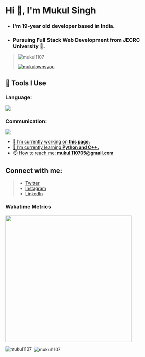 
# Hi 👋, I'm Mukul Singh
- ### I'm 19-year old developer based in India. 
- ### Pursuing Full Stack Web Development from JECRC University 🏫.

> <p align="left" style="inline"> <img src="https://komarev.com/ghpvc/?username=mukul1107&label=Profile%20views&color=0e75b6&style=flat" alt="mukul1107" /> </p>
> <p align="left" style="inline"> <a href="https://twitter.com/mukulownsyou" target="blank"><img src="https://img.shields.io/twitter/follow/mukulownsyou?style=%26style%3Dfor-the-badge&logo=twitter" alt="mukulownsyou" /></a> </p>

## 🔧 Tools I Use

  ### Language:
<p align="left">
  <a href="https://skillicons.dev">
    <img src="https://skillicons.dev/icons?i=vscode,html,css,js,py,nodejs,react,c,cpp,git,github" />
  </a>
</p>

  ### Communication:
<p align= "left">
  <a href="https://skillicons.dev">
      <img src="https://skillicons.dev/icons?i=discord,notion,linkedin" />
</p>

- 🔭 I’m currently working on **this page.**
- 🌱 I’m currently learning **Python and C++.**
- 📫 How to reach me: **mukul.110705@gmail.com**

## Connect with me:

> - [Twitter](https://twitter.com/mukulownsyou)
> - [Instagram](https://instagram.com/mukulownsyou)
> - [LinkedIn](https://linkedin.com/in/mukul1107)

<!--
### My HoloPin Rewards


[![An image of @mukul1107's Holopin badges, which is a link to view their full Holopin profile](https://holopin.me/mukul1107)](https://holopin.io/@mukul1107)
*/
-->
### Wakatime Metrics
<!--START_SECTION:waka-->
<img src="https://wakatime.com/share/@018d87a9-0d84-43b4-9a41-022878ad66f3/ba7c2d13-c83d-4b04-9bd4-2306390dc15b.svg" height=400>
<!--END_SECTION:waka-->

<p><img align="left" src="https://github-readme-stats.vercel.app/api/top-langs?username=mukul1107&show_icons=true&locale=en&layout=compact" alt="mukul1107" /></p>

<p>&nbsp;<img align="center" src="https://github-readme-stats.vercel.app/api?username=mukul1107&show_icons=true&locale=en" alt="mukul1107" /></p>


